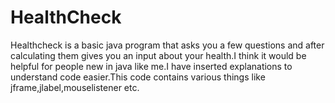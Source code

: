 # HealthCheck
Healthcheck is a basic java program that asks you a few questions and after calculating them gives you an input about your health.I think it would be helpful for people 
new in java like me.I have inserted explanations to understand code easier.This code contains various things like jframe,jlabel,mouselistener etc.
